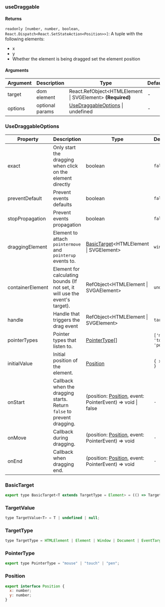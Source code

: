 ### useDraggable

#### Returns
`readonly [number, number, boolean, React.Dispatch<React.SetStateAction<Position>>]`: A tuple with the following elements:
- x
- y
- Whether the element is being dragged
set the element position

#### Arguments
|Argument|Description|Type|DefaultValue|
|---|---|---|---|
|target|dom element|React.RefObject&lt;HTMLElement \| SVGElement&gt;  **(Required)**|-|
|options|optional params|[UseDraggableOptions](#UseDraggableOptions) \| undefined |-|

### UseDraggableOptions

|Property|Description|Type|DefaultValue|
|---|---|---|---|
|exact|Only start the dragging when click on the element directly|boolean |`false`|
|preventDefault|Prevent events defaults|boolean |`false`|
|stopPropagation|Prevent events propagation|boolean |`false`|
|draggingElement|Element to attach `pointermove` and `pointerup` events to.|[BasicTarget](#BasicTarget)&lt;HTMLElement \| SVGElement&gt; |`window`|
|containerElement|Element for calculating bounds (If not set, it will use the event's target).|RefObject&lt;HTMLElement \| SVGAElement&gt; |`undefined`|
|handle|Handle that triggers the drag event|RefObject&lt;HTMLElement \| SVGElement&gt; |`target`|
|pointerTypes|Pointer types that listen to.|[PointerType](#PointerType)[] |`['mouse', 'touch', 'pen']`|
|initialValue|Initial position of the element.|[Position](#Position) |`{ x: 0, y: 0 }`|
|onStart|Callback when the dragging starts. Return `false` to prevent dragging.|(position: [Position](#Position), event: PointerEvent) => void \| false |`-`|
|onMove|Callback during dragging.|(position: [Position](#Position), event: PointerEvent) => void |`-`|
|onEnd|Callback when dragging end.|(position: [Position](#Position), event: PointerEvent) => void |`-`|

### BasicTarget

```js
export type BasicTarget<T extends TargetType = Element> = (() => TargetValue<T>) | TargetValue<T> | MutableRefObject<TargetValue<T>>;
```

### TargetValue

```js
type TargetValue<T> = T | undefined | null;
```

### TargetType

```js
type TargetType = HTMLElement | Element | Window | Document | EventTarget;
```

### PointerType

```js
export type PointerType = "mouse" | "touch" | "pen";
```

### Position

```js
export interface Position {
  x: number;
  y: number;
}
```